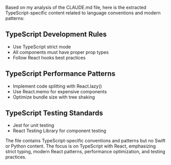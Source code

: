 Based on my analysis of the CLAUDE.md file, here is the extracted TypeScript-specific content related to language conventions and modern patterns:

## TypeScript Development Rules

- Use TypeScript strict mode
- All components must have proper prop types
- Follow React hooks best practices

## TypeScript Performance Patterns

- Implement code splitting with React.lazy()
- Use React.memo for expensive components
- Optimize bundle size with tree shaking

## TypeScript Testing Standards

- Jest for unit testing
- React Testing Library for component testing

The file contains TypeScript-specific conventions and patterns but no Swift or Python content. The focus is on TypeScript with React, emphasizing strict typing, modern React patterns, performance optimization, and testing practices.
